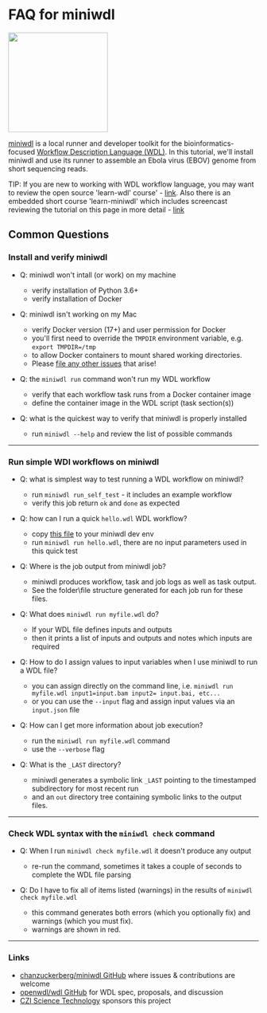 # FAQ for miniwdl

<img src="https://raw.githubusercontent.com/chanzuckerberg/miniwdl/main/docs/miniwdl-logo.png" width="200"  />

[miniwdl](https://github.com/chanzuckerberg/miniwdl/) is a local runner and developer toolkit for
the bioinformatics-focused [Workflow Description Language (WDL)](http://openwdl.org/).  In this tutorial, we'll install miniwdl and use its runner to assemble an Ebola virus (EBOV) genome from short sequencing reads.

TIP: If you are new to working with WDL workflow language, you may want to review the open source 'learn-wdl' course' - [link](https://github.com/openwdl/learn-wdl).  Also there is an embedded short course 'learn-miniwdl' which includes screencast reviewing the tutorial on this page in more detail - [link](https://github.com/openwdl/learn-wdl/tree/master/6_miniwdl_course)

## Common Questions

###  Install and verify miniwdl

- Q: miniwdl won't intall (or work) on my machine
  - verify installation of Python 3.6+ 
  - verify installation of Docker

- Q: miniwdl isn't working on my Mac
  - verify Docker version (17+) and user permission for Docker 
  - you'll first need to override the `TMPDIR` environment variable, e.g. `export TMPDIR=/tmp`
  - to allow Docker containers to mount shared working directories. 
  - Please [file any other issues](https://github.com/chanzuckerberg/miniwdl/issues) that arise!

- Q: the ```miniwdl run``` command won't run my WDL workflow
  - verify that each workflow task runs from a Docker container image
  - define the container image in the WDL script (task section(s))

- Q: what is the quickest way to verify that miniwdl is properly installed
  - run ```miniwdl --help``` and review the list of possible commands

---

### Run simple WDl workflows on miniwdl

- Q: what is simplest way to test running a WDL workflow on miniwdl?
  - run ```miniwdl run_self_test``` - it includes an example workflow
  - verify this job return ```ok``` and ```done``` as expected

- Q: how can I run a quick ```hello.wdl``` WDL workflow?
  - copy [this file](https://github.com/openwdl/learn-wdl/blob/master/6_miniwdl_course/1_hello.wdl) to your miniwdl dev env 
  - run ```miniwdl run hello.wdl```, there are no input parameters used in this quick test

- Q: Where is the job output from miniwdl job?
  - miniwdl produces workflow, task and job logs as well as task output.  
  - See the folder\file structure generated for each job run for these files. 

- Q: What does ```miniwdl run myfile.wdl``` do?
  - If your WDL file defines inputs and outputs
  - then it prints a list of inputs and outputs and notes which inputs are required

- Q: How to do I assign values to input variables when I use miniwdl to run a WDL file?
  - you can assign directly on the command line, i.e. ```miniwdl run myfile.wdl input1=input.bam input2= input.bai, etc...``` 
  - or you can use the ```--input``` flag and assign input values via an ```input.json``` file

- Q: How can I get more information about job execution?
  - run the ```miniwdl run myfile.wdl``` command 
  - use the ```--verbose``` flag

- Q: What is the ```_LAST``` directory?
  - miniwdl generates a symbolic link `_LAST` pointing to the timestamped subdirectory for most recent run
  - and an `out` directory tree containing symbolic links to the output files.

---

### Check WDL syntax with the ```miniwdl check``` command

- Q: When I run ```miniwdl check myfile.wdl``` it doesn't produce any output
  - re-run the command, sometimes it takes a couple of seconds to complete the WDL file parsing

- Q: Do I have to fix all of items listed (warnings) in the results of ```miniwdl check myfile.wdl``` 
  - this command generates both errors (which you optionally fix) and warnings (which you must fix).
  - warnings are shown in red.

---

### Links

* [chanzuckerberg/miniwdl GitHub](https://github.com/chanzuckerberg/miniwdl/) where issues & contributions are welcome
* [openwdl/wdl GitHub](https://github.com/openwdl/wdl) for WDL spec, proposals, and discussion
* [CZI Science Technology](https://chanzuckerberg.com/technology/science/) sponsors this project
